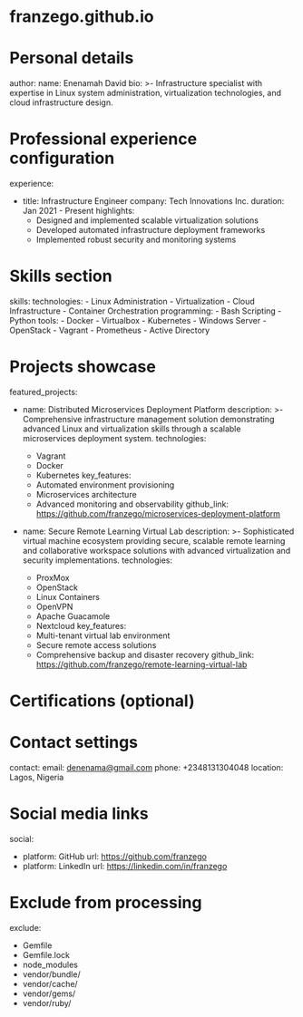 # franzego.github.io
# Personal details
author:
  name: Enenamah David
  bio: >-
    Infrastructure specialist with expertise in Linux system administration, 
    virtualization technologies, and cloud infrastructure design.

# Professional experience configuration
experience:
  - title: Infrastructure Engineer
    company: Tech Innovations Inc.
    duration: Jan 2021 - Present
    highlights:
      - Designed and implemented scalable virtualization solutions
      - Developed automated infrastructure deployment frameworks
      - Implemented robust security and monitoring systems

# Skills section
skills:
  technologies:
    - Linux Administration
    - Virtualization
    - Cloud Infrastructure
    - Container Orchestration
  programming:
    - Bash Scripting
    - Python
  tools:
    - Docker
    - Virtualbox
    - Kubernetes
    - Windows Server
    - OpenStack
    - Vagrant
    - Prometheus
    - Active Directory

# Projects showcase
featured_projects:
  - name: Distributed Microservices Deployment Platform
    description: >-
      Comprehensive infrastructure management solution demonstrating advanced Linux 
      and virtualization skills through a scalable microservices deployment system.
    technologies:
      - Vagrant
      - Docker
      - Kubernetes
    key_features:
      - Automated environment provisioning
      - Microservices architecture
      - Advanced monitoring and observability
    github_link: https://github.com/franzego/microservices-deployment-platform

  - name: Secure Remote Learning Virtual Lab
    description: >-
      Sophisticated virtual machine ecosystem providing secure, scalable remote 
      learning and collaborative workspace solutions with advanced virtualization 
      and security implementations.
    technologies:
      - ProxMox
      - OpenStack
      - Linux Containers
      - OpenVPN
      - Apache Guacamole
      - Nextcloud
    key_features:
      - Multi-tenant virtual lab environment
      - Secure remote access solutions
      - Comprehensive backup and disaster recovery
    github_link: https://github.com/franzego/remote-learning-virtual-lab

# Certifications (optional)
# Contact settings
contact:
  email: denenama@gmail.com
  phone: +2348131304048
  location: Lagos, Nigeria

# Social media links
social:
  - platform: GitHub
    url: https://github.com/franzego
  - platform: LinkedIn
    url: https://linkedin.com/in/franzego

# Exclude from processing
exclude:
  - Gemfile
  - Gemfile.lock
  - node_modules
  - vendor/bundle/
  - vendor/cache/
  - vendor/gems/
  - vendor/ruby/
